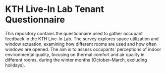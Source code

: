# KTH Live-In Lab Tenant Questionnaire
This repository contains the questionnaire used to gather occupant feedback in the KTH Live-In Lab. The survey explores space utilization and window actuation, examining how different rooms are used and how often windows are opened. The aim is to assess occupants' perceptions of indoor environmental quality, focusing on thermal comfort and air quality in different rooms, during the winter months (October–March, excluding holidays).

